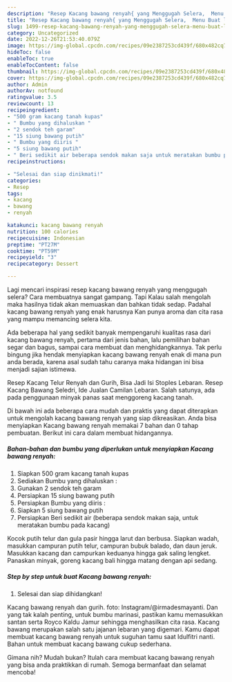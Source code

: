 ```yaml
---
description: "Resep Kacang bawang renyah{ yang Menggugah Selera,  Menu Buat lebaran"
title: "Resep Kacang bawang renyah{ yang Menggugah Selera,  Menu Buat lebaran"
slug: 1499-resep-kacang-bawang-renyah-yang-menggugah-selera-menu-buat-lebaran
category: Uncategorized
date: 2022-12-26T21:53:40.079Z
image: https://img-global.cpcdn.com/recipes/09e2387253cd439f/680x482cq70/kacang-bawang-renyah-foto-resep-utama.jpg
hideToc: false
enableToc: true
enableTocContent: false
thumbnail: https://img-global.cpcdn.com/recipes/09e2387253cd439f/680x482cq70/kacang-bawang-renyah-foto-resep-utama.jpg
cover: https://img-global.cpcdn.com/recipes/09e2387253cd439f/680x482cq70/kacang-bawang-renyah-foto-resep-utama.jpg
author: Admin
authorAv: notfound
ratingvalue: 3.5
reviewcount: 13
recipeingredient:
- "500 gram kacang tanah kupas"
- " Bumbu yang dihaluskan "
- "2 sendok teh garam"
- "15 siung bawang putih"
- " Bumbu yang diiris "
- "5 siung bawang putih"
- " Beri sedikit air beberapa sendok makan saja untuk meratakan bumbu pada kacang"
recipeinstructions:

- "Selesai dan siap dinikmati!"
categories:
- Resep
tags:
- kacang
- bawang
- renyah

katakunci: kacang bawang renyah 
nutrition: 100 calories
recipecuisine: Indonesian
preptime: "PT27M"
cooktime: "PT59M"
recipeyield: "3"
recipecategory: Dessert

---
```



Lagi mencari inspirasi resep kacang bawang renyah yang menggugah selera? Cara membuatnya sangat gampang. Tapi Kalau salah mengolah maka hasilnya tidak akan memuaskan dan bahkan tidak sedap. Padahal kacang bawang renyah yang enak harusnya Kan punya aroma dan cita rasa yang mampu memancing selera kita.


Ada beberapa hal yang sedikit banyak mempengaruhi kualitas rasa dari kacang bawang renyah, pertama dari jenis bahan, lalu pemilihan bahan segar dan bagus, sampai cara membuat dan menghidangkannya. Tak perlu bingung jika hendak menyiapkan kacang bawang renyah enak di mana pun anda berada, karena asal sudah tahu caranya maka hidangan ini bisa menjadi sajian istimewa.

Resep Kacang Telur Renyah dan Gurih, Bisa Jadi Isi Stoples Lebaran. Resep Kacang Bawang Seledri, Ide Jualan Camilan Lebaran. Salah satunya, ada pada penggunaan minyak panas saat menggoreng kacang tanah.


Di bawah ini ada beberapa cara mudah dan praktis yang dapat diterapkan untuk mengolah kacang bawang renyah yang siap dikreasikan. Anda bisa menyiapkan Kacang bawang renyah memakai 7 bahan dan 0 tahap pembuatan. Berikut ini cara dalam membuat hidangannya.

<!--inarticleads1-->

##### Bahan-bahan dan bumbu yang diperlukan untuk menyiapkan Kacang bawang renyah:

1. Siapkan 500 gram kacang tanah kupas
1. Sediakan  Bumbu yang dihaluskan :
1. Gunakan 2 sendok teh garam
1. Persiapkan 15 siung bawang putih
1. Persiapkan  Bumbu yang diiris :
1. Siapkan 5 siung bawang putih
1. Persiapkan  Beri sedikit air (beberapa sendok makan saja, untuk meratakan bumbu pada kacang)


Kocok putih telur dan gula pasir hingga larut dan berbusa. Siapkan wadah, masukkan campuran putih telur, campuran bubuk balado, dan daun jeruk. Masukkan kacang dan campurkan keduanya hingga gak saling lengket. Panaskan minyak, goreng kacang bali hingga matang dengan api sedang. 

<!--inarticleads2-->

##### Step by step untuk buat Kacang bawang renyah:


1. Selesai dan siap dihidangkan!

Kacang bawang renyah dan gurih. foto: Instagram/@irmadesmayanti. Dan yang tak kalah penting, untuk bumbu marinasi, pastikan kamu memasukkan santan serta Royco Kaldu Jamur sehingga menghasilkan cita rasa. Kacang bawang merupakan salah satu jajanan lebaran yang digemari. Kamu dapat membuat kacang bawang renyah untuk suguhan tamu saat Idulfitri nanti. Bahan untuk membuat kacang bawang cukup sederhana. 

Gimana nih? Mudah bukan? Itulah cara membuat kacang bawang renyah yang bisa anda praktikkan di rumah. Semoga bermanfaat dan selamat mencoba!
